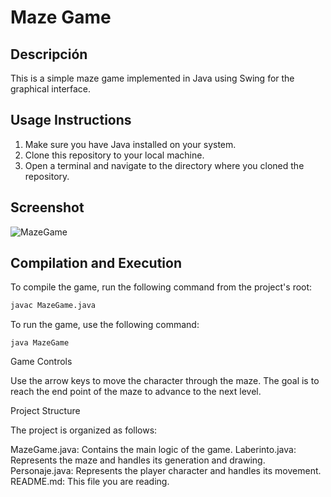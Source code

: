 # Maze Game

## Descripción
This is a simple maze game implemented in Java using Swing for the graphical interface.

## Usage Instructions
1. Make sure you have Java installed on your system.
2. Clone this repository to your local machine.
3. Open a terminal and navigate to the directory where you cloned the repository.
   

## Screenshot

![MazeGame](https://github.com/MiguelAntonioRS/MazeGame/assets/159189630/0e52c2e7-ffb6-47eb-aec7-f27c6765a122)


## Compilation and Execution
To compile the game, run the following command from the project's root:
```bash
javac MazeGame.java
```
To run the game, use the following command:
```
java MazeGame
```
Game Controls

   Use the arrow keys to move the character through the maze.
   The goal is to reach the end point of the maze to advance to the next level.

Project Structure

The project is organized as follows:

   MazeGame.java: Contains the main logic of the game.
   Laberinto.java: Represents the maze and handles its generation and drawing.
   Personaje.java: Represents the player character and handles its movement.
   README.md: This file you are reading.

